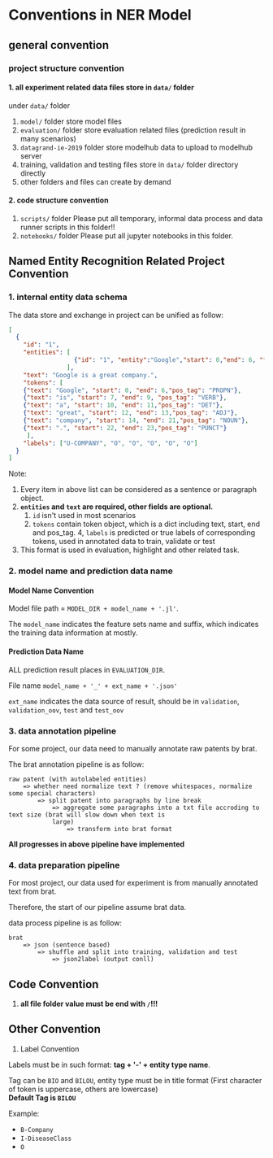 # Conventions in NER Model

## general convention
### project structure convention
#### 1. all experiment related data files store in `data/` folder

under `data/` folder
1. `model/` folder store model files
2. `evaluation/` folder store evaluation related files (prediction result in many scenarios)
3. `datagrand-ie-2019` folder store modelhub data to upload to modelhub server
4. training, validation and testing files store in `data/` folder directory directly
5. other folders and files can create by demand

#### 2. code structure convention
1. `scripts/` folder 
Please put all temporary, informal data process and data runner scripts in this folder!! 
2. `notebooks/` folder
Please put all jupyter notebooks in this folder.

## Named Entity Recognition Related Project Convention
### 1. internal entity data schema

The data store and exchange in project can be unified as follow:
```json
[
  {
    "id": "1",
    "entities": [
                  {"id": "1", "entity":"Google","start": 0,"end": 6, "type": "COMPANY"}
                ],
    "text": "Google is a great company.",
    "tokens": [
    {"text": "Google", "start": 0, "end": 6,"pos_tag": "PROPN"},
    {"text": "is", "start": 7, "end": 9, "pos_tag": "VERB"}, 
    {"text": "a", "start": 10, "end": 11,"pos_tag": "DET"},
    {"text": "great", "start": 12, "end": 13,"pos_tag": "ADJ"}, 
    {"text": "company", "start": 14, "end": 21,"pos_tag": "NOUN"},
    {"text": ".", "start": 22, "end": 23,"pos_tag": "PUNCT"}
     ],
    "labels": ["U-COMPANY", "O", "O", "O", "O", "O"]      
  }
]
```

Note:
1. Every item in above list can be considered as a sentence or paragraph object.
2. **`entities` and `text` are required, other fields are optional.**  
    1. `id` isn't used in most scenarios
    2. `tokens` contain token object, which is a dict including text, start, end and pos_tag. 
    4, `labels` is predicted or true labels of corresponding tokens, used in annotated data to train, validate or test
3. This format is used in evaluation, highlight and other related task.

### 2. model name and prediction data name
#### Model Name Convention

Model file path = `MODEL_DIR + model_name + '.jl'`.

The `model_name` indicates the feature sets name and suffix, which indicates the training data information at mostly.

#### Prediction Data Name
ALL prediction result places in `EVALUATION_DIR`.

File name `model_name + '_' + ext_name + '.json'`

`ext_name` indicates the data source of result, should be in `validation`, `validation_oov`, `test` and `test_oov`
  
### 3. data annotation pipeline

For some project, our data need to manually annotate raw patents by brat. 

The brat annotation pipeline is as follow:  
 
    raw patent (with autolabeled entities)
        => whether need normalize text ? (remove whitespaces, normalize some special characters)
            => split patent into paragraphs by line break
                => aggregate some paragraphs into a txt file accroding to text size (brat will slow down when text is 
                large) 
                    => transform into brat format

**All progresses in above pipeline have implemented**                      
### 4. data preparation pipeline
For most project, our data used for experiment is from manually annotated text from brat. 

Therefore, the start of our pipeline assume brat data.

data process pipeline is as follow:


    brat
        => json (sentence based) 
            => shuffle and split into training, validation and test 
                => json2label (output conll)  


## Code Convention
1. **all file folder value must be end with `/`!!!**

## Other Convention
1. Label Convention
    
Labels must be in such format: **tag + '-' + entity type name**.

Tag can be `BIO` and `BILOU`, entity type must be in title format (First character of token is uppercase, others are 
lowercase)     
**Default Tag is `BILOU`**
 
Example:
* `B-Company`
* `I-DiseaseClass`
* `O`
 